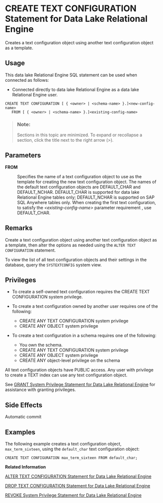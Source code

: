 <!-- loioa602a06684f21015b7f78f0f1a3ea0d9 -->

# CREATE TEXT CONFIGURATION Statement for Data Lake Relational Engine

Creates a text configuration object using another text configuration object as a template.



<a name="loioa602a06684f21015b7f78f0f1a3ea0d9__section_ovp_dvr_znb"/>

## Usage

This data lake Relational Engine SQL statement can be used when connected as follows:

-   Connected directly to data lake Relational Engine as a data lake Relational Engine user.



```
CREATE TEXT CONFIGURATION [ { <owner> | <schema-name> }.]<new-config-name> 
   FROM [ { <owner> | <schema-name> }.]<existing-config-name>
```



> ### Note:  
> Sections in this topic are minimized. To expand or recollapse a section, click the title next to the right arrow \(*\>*\).



<a name="loioa602a06684f21015b7f78f0f1a3ea0d9__IQ_Parameters"/>

## Parameters


<dl>
<dt><b>

FROM

</b></dt>
<dd>

Specifies the name of a text configuration object to use as the template for creating the new text configuration object. The names of the default text configuration objects are DEFAULT\_CHAR and DEFAULT\_NCHAR. DEFAULT\_CHAR is supported for data lake Relational Engine tables only; DEFAULT\_NCHAR is supported on SAP SQL Anywhere tables only. When creating the first text configuration, to satisfy the *<existing-config-name\>* parameter requirement , use DEFAULT\_CHAR.



</dd>
</dl>



<a name="loioa602a06684f21015b7f78f0f1a3ea0d9__IQ_Usage"/>

## Remarks

Create a text configuration object using another text configuration object as a template, then alter the options as needed using the `ALTER TEXT CONFIGURATION` statement.

To view the list of all text configuration objects and their settings in the database, query the `SYSTEXTCONFIG` system view.



<a name="loioa602a06684f21015b7f78f0f1a3ea0d9__IQ_Permissions"/>

## Privileges

-   To create a self-owned text configuration requires the CREATE TEXT CONFIGURATION system privilege.
-   To create a text configuration owned by another user requires one of the following:
    -   CREATE ANY TEXT CONFIGURATION system privilege
    -   CREATE ANY OBJECT system privilege

-   To create a text configuration in a schema requires one of the following:
    -   You own the schema.
    -   CREATE ANY TEXT CONFIGURATION system privilege
    -   CREATE ANY OBJECT system privilege
    -   CREATE ANY object-level privilege on the schema


All text configuration objects have PUBLIC access. Any user with privilege to create a TEXT index can use any text configuration object.

See [GRANT System Privilege Statement for Data Lake Relational Engine](grant-system-privilege-statement-for-data-lake-relational-engine-a3dfcb0.md) for assistance with granting privileges.



<a name="loioa602a06684f21015b7f78f0f1a3ea0d9__IQ_Side_Effects"/>

## Side Effects

Automatic commit



<a name="loioa602a06684f21015b7f78f0f1a3ea0d9__IQ_Examples"/>

## Examples

The following example creates a text configuration object, `max_term_sixteen`, using the `default_char` text configuration object:

```
CREATE TEXT CONFIGURATION max_term_sixteen FROM default_char;
```

**Related Information**  


[ALTER TEXT CONFIGURATION Statement for Data Lake Relational Engine](alter-text-configuration-statement-for-data-lake-relational-engine-a602402.md "Alters a text configuration object.")

[DROP TEXT CONFIGURATION Statement for Data Lake Relational Engine](drop-text-configuration-statement-for-data-lake-relational-engine-a602fed.md "Drops a text configuration object.")

[REVOKE System Privilege Statement for Data Lake Relational Engine](revoke-system-privilege-statement-for-data-lake-relational-engine-a3eadda.md "Removes specific system privileges from specific users and the right to administer the privilege.")

